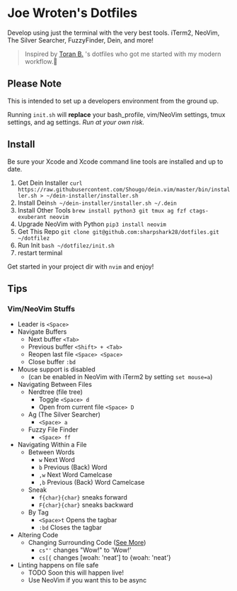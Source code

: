# Joe Wroten's Dotfiles
Develop using just the terminal with the very best tools. iTerm2, NeoVim, The Silver Searcher, FuzzyFinder, Dein, and more!

> Inspired by [Toran B.](https://twitter.com/toranb) 's dotfiles who got me started with my modern workflow.💙

## Please Note
This is intended to set up a developers environment from the ground up.

Running `init.sh` will **replace** your bash_profile, vim/NeoVim settings, tmux settings, and ag settings. _Run at your own risk._

## Install

Be sure your Xcode and Xcode command line tools are installed and up to date.

1. Get Dein Installer `curl https://raw.githubusercontent.com/Shougo/dein.vim/master/bin/installer.sh > ~/dein-installer/installer.sh`
2. Install Dein`sh ~/dein-installer/installer.sh ~/.dein`
3. Install Other Tools `brew install python3 git tmux ag fzf ctags-exuberant neovim`
4. Upgrade NeoVim with Python `pip3 install neovim`
5. Get This Repo `git clone git@github.com:sharpshark28/dotfiles.git ~/dotfilez`
6. Run Init `bash ~/dotfilez/init.sh`
7. restart terminal

Get started in your project dir with `nvim` and enjoy!

## Tips

### Vim/NeoVim Stuffs

* Leader is `<Space>`
* Navigate Buffers
  * Next buffer `<Tab>`
  * Previous buffer `<Shift> + <Tab>`
  * Reopen last file `<Space> <Space>`
  * Close buffer `:bd`
* Mouse support is disabled
  * (can be enabled in NeoVim with iTerm2 by setting `set mouse=a`)
* Navigating Between Files
  * Nerdtree (file tree)
    * Toggle `<Space> d`
    * Open from current file `<Space> D`
  * Ag (The Silver Searcher)
    * `<Space> a`
  * Fuzzy File Finder
    * `<Space> ff`
* Navigating Within a File
  * Between Words
    * `w` Next Word
    * `b` Previous (Back) Word
    * `,w` Next Word Camelcase
    * `,b` Previous (Back) Word Camelcase
  * Sneak
    * `f{char}{char}` sneaks forward
    * `F{char}{char}` sneaks backward
  * By Tag
    * `<Space>t` Opens the tagbar
    * `:bd` Closes the tagbar
* Altering Code
  * Changing Surrounding Code ([See More](https://github.com/tpope/vim-surround))
    * `cs"'` changes "Wow!" to 'Wow!'
    * `cs[{` changes [woah: 'neat'] to {woah: 'neat'}
* Linting happens on file safe
  * TODO Soon this will happen live!
  * Use NeoVim if you want this to be async
